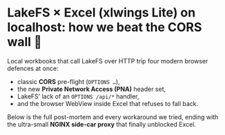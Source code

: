# LakeFS × Excel (xlwings Lite) on localhost: how we beat the CORS wall 🚧

Local workbooks that call LakeFS over HTTP trip four modern browser defences at once:

* classic **CORS** pre-flight (`OPTIONS …`),
* the new **Private Network Access (PNA)** header set,
* LakeFS’ lack of an `OPTIONS /api/*` handler,
* and the browser WebView inside Excel that refuses to fall back.

Below is the full post-mortem and every workaround we tried, ending with the ultra-small **NGINX side-car proxy** that finally unblocked Excel.

